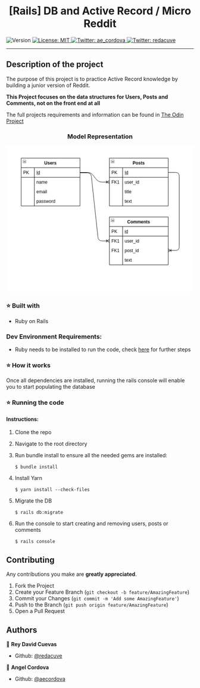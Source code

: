 <h1 align="center">[Rails] DB and Active Record / Micro Reddit </h1>
<p>
  <img alt="Version" src="https://img.shields.io/badge/version-0.0.1-blue.svg?cacheSeconds=2592000" />
  <a href="#" target="_blank">
    <img alt="License: MIT " src="https://img.shields.io/badge/License-MIT -yellow.svg" />
  </a>
  <a href="https://twitter.com/ae_cordova" target="_blank">
    <img alt="Twitter: ae_cordova " src="https://img.shields.io/twitter/follow/ae_cordova .svg?style=social" />
  </a>
  <a href="https://twitter.com/redacuve" target="_blank">
    <img alt="Twitter: redacuve " src="https://img.shields.io/twitter/follow/redacuve .svg?style=social" />
  </a>
</p>

___
## Description of the project 

The purpose of this project is to practice Active Record knowledge by building a junior version of Reddit.

**This Project focuses on the data structures for Users, Posts and Comments, not on the front end at all**  

The full projects requirements and information can be found in [The Odin Project](https://www.theodinproject.com/courses/ruby-on-rails/lessons/building-with-active-record-ruby-on-rails)


<h3 align="center">Model Representation</h3>

![DBModel](db_model.png)


### ⭐️ Built with
* Ruby on Rails


### Dev Environment Requirements:
* Ruby needs to be installed to run the code, check [here](https://www.ruby-lang.org/en/documentation/installation/) for further steps

### ⭐️ How it works

Once all dependencies are installed, running the rails console will enable you to start populating the database

### ⭐️ Running the code

#### Instructions:

1. Clone the repo

2. Navigate to the root directory

3. Run bundle install to ensure all the needed gems are installed:
    ```
    $ bundle install
    ```
3. Install Yarn
    ```
    $ yarn install --check-files
    ```
3. Migrate the DB
    ```
    $ rails db:migrate
    ```
3. Run the console to start creating and removing users, posts or comments
    ```
    $ rails console
    ```


<!-- CONTRIBUTING -->
## Contributing

Any contributions you make are **greatly appreciated**.

1. Fork the Project
2. Create your Feature Branch (`git checkout -b feature/AmazingFeature`)
3. Commit your Changes (`git commit -m 'Add some AmazingFeature'`)
4. Push to the Branch (`git push origin feature/AmazingFeature`)
5. Open a Pull Request


## Authors

👤 **Rey David Cuevas** 
* Github: [@redacuve](https://github.com/https:\/\/github.com\/redacuve)  

👤 **Angel Cordova** 
* Github: [@aecordova](https://github.com/https:\/\/github.com\/aecordova)  
